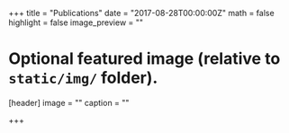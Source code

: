 +++
title = "Publications"
date = "2017-08-28T00:00:00Z"
math = false
highlight = false
image_preview = ""

# Optional featured image (relative to `static/img/` folder).
[header]
image = ""
caption = ""

+++
